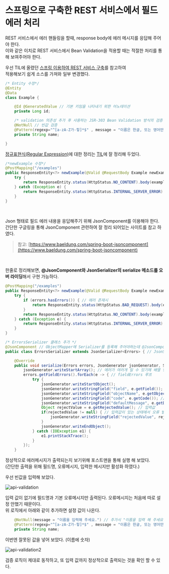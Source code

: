 # 스프링으로 구축한 REST 서비스에서 필드에러 처리

REST 서비스에서 에러 핸들링을 할때, response body에 에러 메시지를 응답해 주어야 한다. <br>
이와 같은 이치로 REST 서비스에서 Bean Validation을 적용할 때는 적절한 처리를 통해 보여주어야 한다. <br>

우선 TIL에 올렸던 [스프링 이용하여 REST 서비스 구축](https://github.com/hyungoo7703/TIL/blob/main/withForSpring/%EC%8A%A4%ED%94%84%EB%A7%81-%EC%9D%B4%EC%9A%A9%ED%95%98%EC%97%AC-REST-%EC%84%9C%EB%B9%84%EC%8A%A4-%EA%B5%AC%EC%B6%95.md)를 참고하여 <br>
적용해보기 쉽게 소스를 가져와 일부 변경했다. 

```java
/* Entity 수정*/
@Entity
@Data
class Example {

    @Id @GeneratedValue // 기본 키임을 나타내기 위한 어노테이션
    private Long id;

    /* validation 의존성 추가 후 사용하는 JSR-303 Bean Validation 방식의 검증 */
    @NotNull // 빈값 검증
    @Pattern(regexp="^[a-zA-Z가-힣]*$" , message = "이름은 한글, 또는 영어만 입력 가능합니다.") // 정규표현식을 이용한 검증로직 추가
    private String name;

}
```

[정규표현식(Regular Expression)](https://github.com/hyungoo7703/TIL/blob/main/etc/patternMatching.md)에 대한 정리는 [TIL](https://github.com/hyungoo7703/TIL)에 잘 정리해 두었다.

```java
/*newExample 수정*/
@PostMapping("/examples") 
public ResponseEntity<?> newExample(@Valid @RequestBody Example newExample) { // <?>:모든 제네릭 객체 타입을 받을 수 있는 와일드 카드
    try {	
		return ResponseEntity.status(HttpStatus.NO_CONTENT).body(exampleRepository.save(newExample));
	} catch (Exception e) {
		return ResponseEntity.status(HttpStatus.INTERNAL_SERVER_ERROR).body(e); 
    }
}
```
<br>

Json 형태로 필드 에러 내용을 응답해주기 위해 JsonComponent를 이용해야 한다. <br>
간단한 구글링을 통해 JsonComponent 관련하여 잘 정리 되어있는 사이트를 참고 하였다.
>참고: [https://www.baeldung.com/spring-boot-jsoncomponent](https://www.baeldung.com/spring-boot-jsoncomponent)

<br>

한줄로 정리해보면, **@JsonComponent와 JsonSerializer의 serialize 메소드를 오버 라이딩**해서 구현 가능하다.

```java
@PostMapping("/examples") 
public ResponseEntity<?> newExample(@Valid @RequestBody Example newExample, Errors errors) { // Example 객체의 에러를 Errors에 바인딩
    try {	
        if (errors.hasErrors()) { // 에러 존재시 
			return ResponseEntity.status(HttpStatus.BAD_REQUEST).body(errors); // 클라이언트 오류를 호출하며, Json 형태로 담고 전달  
		}
		return ResponseEntity.status(HttpStatus.NO_CONTENT).body(exampleRepository.save(newExample));
	} catch (Exception e) {
		return ResponseEntity.status(HttpStatus.INTERNAL_SERVER_ERROR).body(e); 
    }
}
```

```java
/* ErrorsSerializer 클래스 추가 */
@JsonComponent // ObjectMapper에 Serializer를 등록해 주어야하는데 @JsonComponent를 사용하면 손쉽게 등록이 가능하다.
public class ErrorsSerializer extends JsonSerializer<Errors> { // JsonSerializer<Errors>: JSON으로 직렬화하는 클래스

	@Override
	public void serialize(Errors errors, JsonGenerator jsonGenerator, SerializerProvider serializerProvider) throws IOException { // errors를 받아 json으로 변환해준다.
		jsonGenerator.writeStartArray(); // 에러가 여러개 일 수 있기에 배열 형태로 감싸준다.
		errors.getFieldErrors().forEach(e -> { // fieldErrors 루프
			try {
				jsonGenerator.writeStartObject();
				jsonGenerator.writeStringField("field", e.getField()); // 필드명
				jsonGenerator.writeStringField("objectName", e.getObjectName()); // 오브젝트명 (여기선 Example)
				jsonGenerator.writeStringField("code", e.getCode()); // 오류코드 (필드 오류의 경우 어노테이션명)
				jsonGenerator.writeStringField("defaultMessage", e.getDefaultMessage()); // 기본 오류 메시지
                Object rejectValue = e.getRejectedValue(); // 입력값
                if(rejectedValue != null) { // 입력값이 있는 상태에서 오류 발생 시
                    jsonGenerator.writeStringField("rejectedValue", rejectedValue.toString()); // 내가 입력한 메시지 보여주기 위함
                }
				jsonGenerator.writeEndObject(); 
			} catch (IOException e1) {
				e1.printStackTrace();
			}
		});
    }
```
정상적으로 에러메시지가 출력되는지 보기위해 포스트맨을 통해 실행 해 보았다. <br>
(간단한 출력을 위해 필드명, 오류메시지, 입력한 메시지만 활성화 하였다.)

우선 빈값을 입력해 보았다.

![api-validation](https://user-images.githubusercontent.com/93297109/152738616-657d6611-8e7c-4ccd-9013-45864e3bc15a.png)

입력 값이 없기에 필드명과 기본 오류메시지만 출력된다. 오류메시지는 처음에 따로 설정 안했기 때문이다. <br>
위 로직에서 아래와 같이 추가하면 설정 값이 나온다.

```java
    @NotNull(message = "이름을 입력해 주세요.") // 추가시 "이름을 입력 해 주세요." 가 출력된다.
    @Pattern(regexp="^[a-zA-Z가-힣]*$" , message = "이름은 한글, 또는 영어만 입력 가능합니다.") 
    private String name;
```

이번엔 잘못된 값을 넣어 보았다. (이름에 숫자)

![api-validation2](https://user-images.githubusercontent.com/93297109/152739262-b3b5ce33-3e05-45f1-b5d4-7e9a09fb48c4.png)

검증 로직이 제대로 동작하고, 또 입력 값까지 정상적으로 출력되는 것을 확인 할 수 있다.





